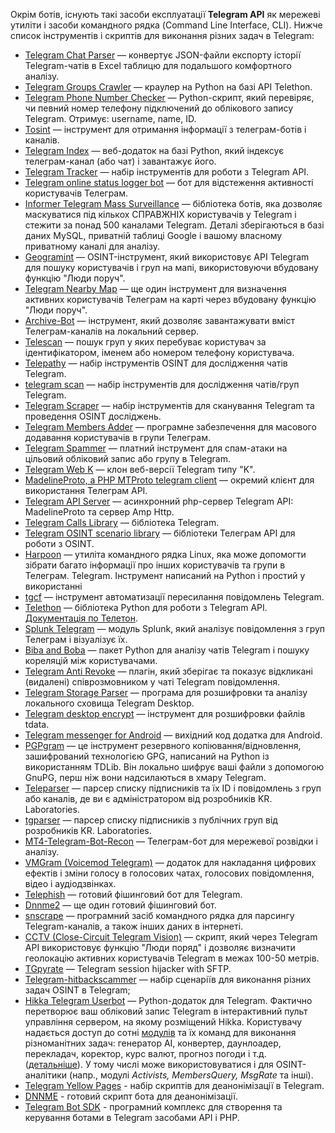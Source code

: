 Окрім ботів, існують такі засоби експлуатації **Telegram API** як мережеві утиліти і засоби командного рядка (Command Line Interface, CLI). Нижче список інструментів і скриптів для виконання різних задач в Telegram:

*   [Telegram Chat Parser](https://github.com/cyb3rm4gus/telegram-filtered-chat-parser) — конвертує JSON-файли експорту історії Telegram-чатів в Excel таблицю для подальшого комфортного аналізу.
*   [Telegram Groups Crawler](https://github.com/edogab33/telegram-groups-crawler) — краулер на Python на базі API Telethon.
*   [Telegram Phone Number Checker](https://github.com/bellingcat/telegram-phone-number-checker) — Python-скрипт, який перевіряє, чи певний номер телефону підключений до облікового запису Telegram. Отримує: username, name, ID.
*   [Tosint](https://github.com/drego85/tosint) — інструмент для отримання інформації з телеграм-ботів і каналів.
*   [Telegram Index](https://github.com/odysseusmax/tg-index) — веб-додаток на базі Python, який індексує телеграм-канал (або чат) і завантажує його.
*   [Telegram Tracker](https://github.com/estebanpdl/telegram-tracker) — набір інструментів для роботи з Telegram API.
*   [Telegram online status logger bot](https://github.com/Forichok/TelegramOnlineSpy) — бот для відстеження активності користувачів Телеграм.
*   [Informer Telegram Mass Surveillance](https://github.com/paulpierre/informer) — бібліотека ботів, яка дозволяє маскуватися під кількох СПРАВЖНІХ користувачів у Telegram і стежити за понад 500 каналами Telegram. Деталі зберігаються в базі даних MySQL, приватній таблиці Google і вашому власному приватному каналі для аналізу.
*   [Geogramint](https://github.com/Alb-310/Geogramint) — OSINT-інструмент, який використовує API Telegram для пошуку користувачів і груп на мапі, використовуючи вбудовану функцію "Люди поруч".
*   [Telegram Nearby Map](https://github.com/tejado/telegram-nearby-map) — ще один інструмент для визначення активних користувачів Телеграм на карті через вбудовану функцію "Люди поруч".
*   [Archive-Bot](https://github.com/Nukesor/archivebot) — інструмент, який дозволяє завантажувати вміст Телеграм-каналів на локальний сервер.
*   [Telescan](https://github.com/pielco11/telescan) — пошук груп у яких перебуває користувач за ідентифікатором, іменем або номером телефону користувача.
*   [Telepathy](https://github.com/proseltd/Telepathy) — набір інструментів OSINT для дослідження чатів Telegram.
*   [telegram scan](https://github.com/bret99/telegram_scan) — набір інструментів для дослідження чатів/груп Telegram.
*   [Telegram Scraper](https://github.com/TechRahul20/TelegramScraper) — набір інструментів для сканування Telegram та проведення OSINT досліджень.
*   [Telegram Members Adder](https://github.com/erfan4lx/Telegram-Members-Adder/) — програмне забезпечення для масового додавання користувачів в групи Телеграм.
*   [Telegram Spammer](https://github.com/erfan4lx/Telegram-Spammer) — платний інструмент для спам-атаки на цільовий обліковий запис або групу в Telegram.
*   [Telegram Web K](https://github.com/morethanwords/tweb) — клон веб-версії Telegram типу "K".
*   [MadelineProto, a PHP MTProto telegram client](https://github.com/danog/MadelineProto) — окремий клієнт для використання Телеграм API.
*   [Telegram API Server](https://github.com/xtrime-ru/TelegramApiServer) — асинхронний php-сервер Telegram API: MadelineProto та сервер Amp Http.
*   [Telegram Calls Library](https://github.com/TelegramMessenger/tgcalls) — бібліотека Telegram.
*   [Telegram OSINT scenario library](https://github.com/Postuf/telegram-osint-lib) — бібліотеки Телеграм API для роботи з OSINT.
*   [Harpoon](https://github.com/Te-k/harpoon) — утиліта командного рядка Linux, яка може допомогти зібрати багато інформації про інших користувачів та групи в Телеграм. Telegram. Інструмент написаний на Python і простий у використанні
*   [tgcf](https://github.com/aahnik/tgcf) — інструмент автоматизації пересилання повідомлень Telegram.
*   [Telethon](https://github.com/LonamiWebs/Telethon) — бібліотека Python для роботи з Telegram API. [Документація по Телетон](https://docs.telethon.dev/en/stable/index.html).
*   [Splunk Telegram](https://github.com/dmuth/splunk-telegram) — модуль Splunk, який аналізує повідомлення з груп Телеграм і візуалізує їх.
*   [Biba and Boba](https://github.com/andylvua/bibaandboba) — пакет Python для аналізу чатів Telegram і пошуку кореляцій між користувачами.
*   [Telegram Anti Revoke](https://github.com/SpriteOvO/Telegram-Anti-Revoke) — плагін, який зберігає та показує відкликані (видалені) співрозмовником у чаті Telegram повідомлення.
*   [Telegram Storage Parser](https://github.com/MihaZupan/TelegramStorageParser) — програма для розшифровки та аналізу локального сховища Telegram Desktop.
*   [Telegram desktop encrypt](https://github.com/atilaromero/telegram-desktop-decrypt) — інструмент для розшифровки файлів tdata.
*   [Telegram messenger for Android](https://github.com/DrKLO/Telegram) — вихідний код додатка для Android.
*   [PGPgram](https://github.com/tallero/PGPgram) — це інструмент резервного копіювання/відновлення, зашифрований технологією GPG, написаний на Python із використанням TDLib. Він локально шифрує ваші файли з допомогою GnuPG, перш ніж вони надсилаються в хмару Telegram.
*   [Teleparser](https://github.com/krlabs/Teleparser) — парсер списку підписників та їх ID і повідомлень з груп або каналів, де ви є адміністратором від розробників KR. Laboratories.
*   [tgparser](https://github.com/krlabs/tgparser) — парсер списку підписників з публічних груп від розробників KR. Laboratories.
*   [MT4-Telegram-Bot-Recon](https://github.com/dennislwm/MT4-Telegram-Bot-Recon) — Телеграм-бот для мережевої розвідки і аналізу.
*   [VMGram (Voicemod Telegram)](https://play.google.com/store/apps/details?id=net.voicemod.telegram&hl=en_US&gl=US&pli=1) — додаток для накладання цифрових ефектів і зміни голосу в голосових чатах, голосових повідомлення, відео і аудіодзвінках.
*   [Telephish](https://github.com/lamer112311/Telephish) — готовий фішинговий бот для Telegram.
*   [Dnnme2](https://github.com/lamer112311/Dnnme2) — ще один готовий фішинговий бот.
*   [snscrape](https://github.com/bellingcat/snscrape) — програмний засіб командного рядка для парсингу Telegram-каналів, а також інших даних в інтернеті.
*   [CCTV (Close-Circuit Telegram Vision)](https://github.com/IvanGlinkin/CCTV) — скрипт, який через Telegram API використовує функцію "Люди поряд" і дозволяє визначити геолокацію активних користувачів Telegram в межах 100-50 метрів.
*   [TGpyrate](https://github.com/noarchwastaken/TGpyrate) — Telegram session hijacker with SFTP.
*   [Telegram-hitbackscammer](https://github.com/avechuch0/telegram-hitbackscammer) — набір сценаріїв для виконання різних задач OSINT в Telegram;
*   [Hikka Telegram Userbot](https://github.com/hikariatama/Hikka) — Python-додаток для Telegram. Фактично перетворює ваш обліковий запис Telegram в інтерактивний пульт управління сервером, на якому розміщений Hikka. Користувачу надається доступ до сотні [модулів](https://t.me/hikarimods) та їх команд для виконання різноманітних задач: генератор AI, конвертер, даунлоадер, перекладач, коректор, курс валют, прогноз погоди і т.д. ([детальніше](https://hikka.pw)). У тому числі може використовуватися і для OSINT-аналітики (напр., модулі _Activists, MembersQuery, MsgRate_ та інші).
*   [Telegram Yellow Pages](https://github.com/asz/telegram_yellow_pages) - набір скриптів для деанонімізації в Telegram.
*   [DNNME](https://github.com/lamer112311/DNNME) - готовий скрипт бота для деанонімізації.
*   [Telegram Bot SDK](https://github.com/irazasyed/telegram-bot-sdk) - програмний комплекс для створення та керування ботами в Telegram засобами API і PHP.
